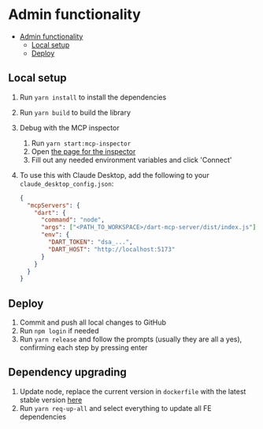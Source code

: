 # Admin functionality

- [Admin functionality](#admin-functionality)
  - [Local setup](#local-setup)
  - [Deploy](#deploy)

## Local setup

1. Run `yarn install` to install the dependencies
2. Run `yarn build` to build the library
3. Debug with the MCP inspector
   1. Run `yarn start:mcp-inspector`
   2. Open [the page for the inspector](http://localhost:9001?proxyPort=9000)
   3. Fill out any needed environment variables and click 'Connect'
4. To use this with Claude Desktop, add the following to your `claude_desktop_config.json`:

   ```json
   {
     "mcpServers": {
       "dart": {
         "command": "node",
         "args": ["<PATH_TO_WORKSPACE>/dart-mcp-server/dist/index.js"],
         "env": {
           "DART_TOKEN": "dsa_...",
           "DART_HOST": "http://localhost:5173"
         }
       }
     }
   }
   ```

## Deploy

1. Commit and push all local changes to GitHub
2. Run `npm login` if needed
3. Run `yarn release` and follow the prompts (usually they are all a yes), confirming each step by pressing enter

## Dependency upgrading

1. Update node, replace the current version in `dockerfile` with the latest stable version [here](https://nodejs.org/en/download)
1. Run `yarn req-up-all` and select everything to update all FE dependencies
